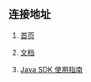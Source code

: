 ## 连接地址
1. [首页](http://www.qiniu.com/)

2. [文档](http://developer.qiniu.com/)

3. [Java SDK 使用指南](http://developer.qiniu.com/docs/v6/sdk/java-sdk.html)

